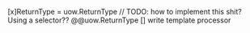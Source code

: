 [x]ReturnType = uow.ReturnType // TODO: how  to implement this shit? Using a selector?? @@uow.ReturnType
[] write template processor